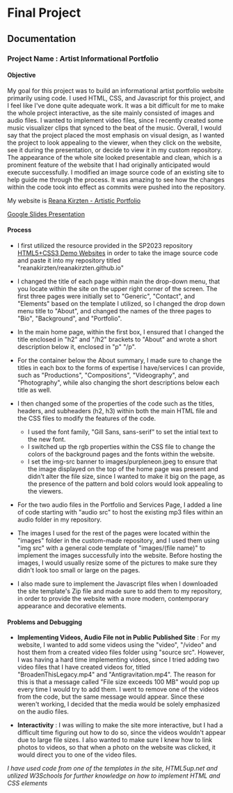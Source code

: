 # Final Project

## Documentation

### Project Name : Artist Informational Portfolio

#### Objective

My goal for this project was to build an informational artist portfolio website primarily using code. I used HTML, CSS, and Javascript for this project, and I feel like I've done quite adequate work. It was a bit difficult for me to make the whole project interactive, as the site mainly consisted of images and audio files. I wanted to implement video files, since I recently created some music visualizer clips that synced to the beat of the music. Overall, I would say that the project placed the most emphasis on visual design, as I wanted the project to look appealing to the viewer, when they click on the website, see it during the presentation, or decide to view it in my custom repository. The appearance of the whole site looked presentable and clean, which is a prominent feature of the website that I had originally anticipated would execute successfully. I modified an image source code of an existing site to help guide me through the process. It was amazing to see how the changes within the code took into effect as commits were pushed into the repository.

My website is [Reana Kirzten - Artistic Portfolio](https://reanakirzten.github.io/)

[Google Slides Presentation](https://docs.google.com/presentation/d/1VI9iKKGiON5JrqS4Ac8mfW5qqDQsdBs9bmc0g4fDKB8/edit?usp=sharing)

#### Process

* I first utilized the resource provided in the SP2023 repository [HTML5+CSS3 Demo Websites](https://html5up.net/) in order to take the image source code and paste it into my repository titled "reanakirzten/reanakirzten.github.io"

* I changed the title of each page within main the drop-down menu, that you locate within the site on the upper right corner of the screen. The first three pages were initially set to "Generic", "Contact", and "Elements" based on the template I utilized, so I changed the drop down menu title to "About", and changed the names of the three pages to "Bio", "Background", and "Portfolio".

* In the main home page, within the first box, I ensured that I changed the title enclosed in "h2" and "/h2" brackets to "About" and wrote a short description below it, enclosed in "p" "/p".

* For the container below the About summary, I made sure to change the titles in each box to the forms of expertise I have/services I can provide, such as "Productions", "Compositions", "Videography", and "Photography", while also changing the short descriptions below each title as well.

* I then changed some of the properties of the code such as the titles, headers, and subheaders (h2, h3) within both the main HTML file and the CSS files to modify the features of the code.
    * I used the font family, "Gill Sans, sans-serif" to set the intial text to the new font.
    * I switched up the rgb properties within the CSS file to change the colors of the background pages and the fonts within the website.
    * I set the img-src banner to images/purpleneon.jpeg to ensure that the image displayed on the top of the home page was present and didn't alter the file size, since I wanted to make it big on the page, as the presence of the pattern and bold colors would look appealing to the viewers.

* For the two audio files in the Portfolio and Services Page, I added a line of code starting with "audio src" to host the existing mp3 files within an audio folder in my repository.

* The images I used for the rest of the pages were located within the "images" folder in the custom-made repository, and I used them using "img src" with a general code template of "images/(file name)" to implement the images successfully into the website. Before hosting the images, I would usually resize some of the pictures to make sure they didn't look too small or large on the pages.

* I also made sure to implement the Javascript files when I downloaded the site template's Zip file and made sure to add them to my repository, in order to provide the website with a more modern, contemporary appearance and decorative elements.

#### Problems and Debugging

* **Implementing Videos, Audio File not in Public Published Site** : For my website, I wanted to add some videos using the "video", "/video" and host them from a created video files folder using "source src". However, I was having a hard time implementing videos, since I tried adding two video files that I have created videos for, titled "BroadenThisLegacy.mp4" and "Antigravitation.mp4". The reason for this is that a message called "File size exceeds 100 MB" would pop up every time I would try to add them. I went to remove one of the videos from the code, but the same message would appear. Since these weren't working, I decided that the media would be solely emphasized on the audio files.

* **Interactivity** : I was willing to make the site more interactive, but I had a difficult time figuring out how to do so, since the videos wouldn't appear due to large file sizes. I also wanted to make sure I knew how to link photos to videos, so that when a photo on the website was clicked, it would direct you to one of the video files.

_I have used code from one of the templates in the site, HTML5up.net and utilized W3Schools for further knowledge on how to implement HTML and CSS elements_
